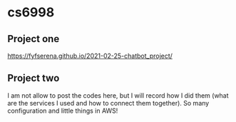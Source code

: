 # cs6998

## Project one 
https://fyfserena.github.io/2021-02-25-chatbot_project/

## Project two


I am not allow to post the codes here, but I will record how I did them (what are the services I used and how to connect them together). So many configuration and little things in AWS!
